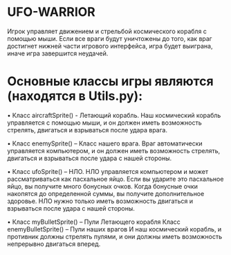 # UFO-WARRIOR
Игрок управляет движением и стрельбой космического корабля с помощью мыши. Если все враги будут уничтожены до того, как враг достигнет нижней части игрового интерфейса, игра будет выиграна, иначе игра завершится неудачей.

# Основные классы игры являются (находятся в Utils.py):
•	Класс аircraftSprite() - Летающий корабль. Наш космический корабль управляется с помощью мыши, и он должен иметь возможность стрелять, двигаться и взрываться после удара врага.

•	Класс enemySprite() – Класс нашего врага. Враг автоматически управляется компьютером, и он должен иметь возможность стрелять, двигаться и взрываться после удара с нашей стороны.

•	Класс ufoSprite() – НЛО. НЛО управляется компьютером и может рассматриваться как пасхальное яйцо. Если вы ударите это пасхальное яйцо, вы получите много бонусных очков. Когда бонусные очки накопятся до определенной суммы, вы получите дополнительное здоровье. НЛО нужно только иметь возможность двигаться и взрываться после удара с нашей стороны.

•	Класс myBulletSprite() – Пули Летающего корабля 
Класс enemyBulletSprite() – Пули наших врагов
И наш космический корабль, и противник должны стрелять пулями, и они должны иметь возможность непрерывно двигаться вперед.
